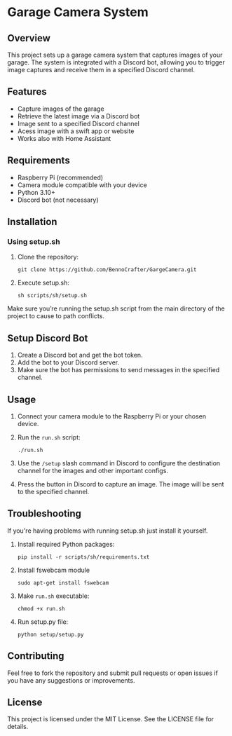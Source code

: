 # Garage Camera System

## Overview

This project sets up a garage camera system that captures images of your garage. The system is integrated with a Discord bot, allowing you to trigger image captures and receive them in a specified Discord channel.
## Features

- Capture images of the garage
- Retrieve the latest image via a Discord bot
- Image sent to a specified Discord channel
- Acess image with a swift app or website
- Works also with Home Assistant
 
## Requirements

- Raspberry Pi (recommended)
- Camera module compatible with your device
- Python 3.10+
- Discord bot (not necessary)

## Installation
### Using setup.sh

1. Clone the repository:

    ```
    git clone https://github.com/BennoCrafter/GargeCamera.git
    ```

2. Execute setup.sh:
    ```
    sh scripts/sh/setup.sh
    ```

Make sure you’re running the setup.sh script from the main directory of the project to cause to path conflicts.

## Setup Discord Bot

1. Create a Discord bot and get the bot token.
2. Add the bot to your Discord server.
3. Make sure the bot has permissions to send messages in the specified channel.

## Usage

1. Connect your camera module to the Raspberry Pi or your chosen device.
2. Run the `run.sh` script:

    ```
    ./run.sh
    ```

3. Use the `/setup` slash command in Discord to configure the destination channel for the images and other important configs.
4. Press the button in Discord to capture an image. The image will be sent to the specified channel.


## Troubleshooting

If you're having problems with running setup.sh just install it yourself.
1. Install required Python packages:

    ```
    pip install -r scripts/sh/requirements.txt
    ```

2. Install fswebcam module
    ```
    sudo apt-get install fswebcam
    ```

3. Make `run.sh` executable:

    ```
    chmod +x run.sh
    ```

4. Run setup.py file:

    ```
    python setup/setup.py
    ```

## Contributing

Feel free to fork the repository and submit pull requests or open issues if you have any suggestions or improvements.

## License

This project is licensed under the MIT License. See the LICENSE file for details.
